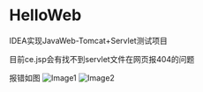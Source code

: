 # HelloWeb
IDEA实现JavaWeb-Tomcat+Servlet测试项目

目前ce.jsp会有找不到servlet文件在网页报404的问题

报错如图
![Image1]()
![Image2]()
